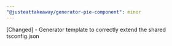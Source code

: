```yaml
---
"@justeattakeaway/generator-pie-component": minor
---
```


[Changed] - Generator template to correctly extend the shared tsconfig.json
